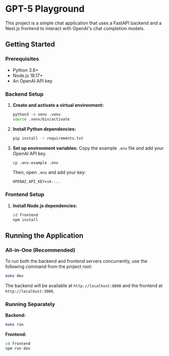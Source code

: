 # GPT-5 Playground

This project is a simple chat application that uses a FastAPI backend and a Next.js frontend to interact with OpenAI's chat completion models.

## Getting Started

### Prerequisites

- Python 3.8+
- Node.js 18.17+
- An OpenAI API key

### Backend Setup

1.  **Create and activate a virtual environment:**
    ```bash
    python3 -m venv .venv
    source .venv/bin/activate
    ```

2.  **Install Python dependencies:**
    ```bash
    pip install -r requirements.txt
    ```

3.  **Set up environment variables:**
    Copy the example `.env` file and add your OpenAI API key.
    ```bash
    cp .env.example .env
    ```
    Then, open `.env` and add your key:
    ```
    OPENAI_API_KEY=sk-...
    ```

### Frontend Setup

1.  **Install Node.js dependencies:**
    ```bash
    cd frontend
    npm install
    ```

## Running the Application

### All-in-One (Recommended)

To run both the backend and frontend servers concurrently, use the following command from the project root:

```bash
make dev
```

The backend will be available at `http://localhost:8000` and the frontend at `http://localhost:3000`.

### Running Separately

**Backend:**
```bash
make run
```

**Frontend:**
```bash
cd frontend
npm run dev
```

